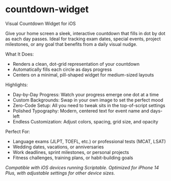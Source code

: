 # countdown-widget

Visual Countdown Widget for iOS

Give your home screen a sleek, interactive countdown that fills in dot by dot as each day passes. Ideal for tracking exam dates, special events, project milestones, or any goal that benefits from a daily visual nudge.

What It Does:
* Renders a clean, dot-grid representation of your countdown
* Automatically fills each circle as days progress
* Centers on a minimal, pill-shaped widget for medium-sized layouts

Highlights:
* Day-by-Day Progress: Watch your progress emerge one dot at a time
* Custom Backgrounds: Swap in your own image to set the perfect mood
* Zero-Code Setup: All you need to tweak sits in the top-of-script settings
* Polished Typography: Modern, centered text for event name and days-left
* Endless Customization: Adjust colors, spacing, grid size, and opacity

Perfect For:
* Language exams (JLPT, TOEFL, etc.) or professional tests (MCAT, LSAT)
* Wedding dates, vacations, or anniversaries
* Work deadlines, sprint milestones, or personal projects
* Fitness challenges, training plans, or habit-building goals

_Compatible with iOS devices running Scriptable. Optimized for iPhone 14 Plus, with adjustable settings for other device sizes._
